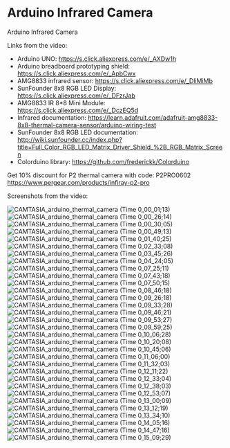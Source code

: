# Arduino Infrared Camera
Arduino Infrared Camera



Links from the video:

- Arduino UNO: https://s.click.aliexpress.com/e/_AXDw1h
- Arduino breadboard prototyping shield: https://s.click.aliexpress.com/e/_ApbCwx
- AMG8833 infrared sensor: https://s.click.aliexpress.com/e/_DliMiMb
- SunFounder 8x8 RGB LED Display: https://s.click.aliexpress.com/e/_DFzrJab
- AMG8833 IR 8*8 Mini Module: https://s.click.aliexpress.com/e/_DczEQ5d
- Infrared documentation: https://learn.adafruit.com/adafruit-amg8833-8x8-thermal-camera-sensor/arduino-wiring-test
- SunFounder 8x8 RGB LED documentation: http://wiki.sunfounder.cc/index.php?title=Full_Color_RGB_LED_Matrix_Driver_Shield_%2B_RGB_Matrix_Screen
- Colorduino library: https://github.com/frederickk/Colorduino


Get 10% discount for P2 thermal camera with code: P2PRO0602
https://www.pergear.com/products/infiray-p2-pro 


Screenshots from the video:

![CAMTASIA_arduino_thermal_camera (Time 0_00_01;13)](https://github.com/upiir/arduino_infrared_camera/assets/117754156/6cbb9126-94b6-41d6-849b-27b54d4d88a8)
![CAMTASIA_arduino_thermal_camera (Time 0_00_26;14)](https://github.com/upiir/arduino_infrared_camera/assets/117754156/6e8b2dbd-56a3-4b72-81b9-dfb493338abc)
![CAMTASIA_arduino_thermal_camera (Time 0_00_30;05)](https://github.com/upiir/arduino_infrared_camera/assets/117754156/cfc6a109-7b34-4e40-ab2b-036cffbee6ec)
![CAMTASIA_arduino_thermal_camera (Time 0_00_49;13)](https://github.com/upiir/arduino_infrared_camera/assets/117754156/b622f93a-02d5-427a-9a03-76fcc7665b1f)
![CAMTASIA_arduino_thermal_camera (Time 0_01_40;25)](https://github.com/upiir/arduino_infrared_camera/assets/117754156/d95df019-da33-4ad5-8085-08af89dd81ca)
![CAMTASIA_arduino_thermal_camera (Time 0_02_33;08)](https://github.com/upiir/arduino_infrared_camera/assets/117754156/179d52e5-0f4e-4695-8168-3b76ea42f2ed)
![CAMTASIA_arduino_thermal_camera (Time 0_03_45;26)](https://github.com/upiir/arduino_infrared_camera/assets/117754156/167a0fb3-15af-4c41-b9ba-c15801f5e17f)
![CAMTASIA_arduino_thermal_camera (Time 0_04_24;05)](https://github.com/upiir/arduino_infrared_camera/assets/117754156/4d6972e3-d1ad-4e0f-bafe-295616c6715c)
![CAMTASIA_arduino_thermal_camera (Time 0_07_25;11)](https://github.com/upiir/arduino_infrared_camera/assets/117754156/933a8768-127a-467f-b3b9-22c5bf6cbd0e)
![CAMTASIA_arduino_thermal_camera (Time 0_07_43;18)](https://github.com/upiir/arduino_infrared_camera/assets/117754156/464d2d10-f2c4-4b69-b519-d85f61497fbb)
![CAMTASIA_arduino_thermal_camera (Time 0_07_50;15)](https://github.com/upiir/arduino_infrared_camera/assets/117754156/085e841d-da18-464f-84f1-7773f2eee698)
![CAMTASIA_arduino_thermal_camera (Time 0_08_46;18)](https://github.com/upiir/arduino_infrared_camera/assets/117754156/102c400d-55be-458f-aaf9-505b97ae9b18)
![CAMTASIA_arduino_thermal_camera (Time 0_09_26;18)](https://github.com/upiir/arduino_infrared_camera/assets/117754156/f645d9b4-47c4-45b2-9c36-468705b15c65)
![CAMTASIA_arduino_thermal_camera (Time 0_09_33;28)](https://github.com/upiir/arduino_infrared_camera/assets/117754156/cb70d38c-9e07-4ea2-a66c-03d1a8a1bce3)
![CAMTASIA_arduino_thermal_camera (Time 0_09_46;21)](https://github.com/upiir/arduino_infrared_camera/assets/117754156/c3aff6f9-d506-4a09-9181-a7f9aeb4f548)
![CAMTASIA_arduino_thermal_camera (Time 0_09_53;27)](https://github.com/upiir/arduino_infrared_camera/assets/117754156/2eb84ae3-54f3-4f0c-83fd-aa2ed464adc1)
![CAMTASIA_arduino_thermal_camera (Time 0_09_59;25)](https://github.com/upiir/arduino_infrared_camera/assets/117754156/0d447855-b872-4496-9154-179ed82db194)
![CAMTASIA_arduino_thermal_camera (Time 0_10_06;28)](https://github.com/upiir/arduino_infrared_camera/assets/117754156/313c95a0-3e38-49d8-a4d7-fa6e98bb5972)
![CAMTASIA_arduino_thermal_camera (Time 0_10_20;08)](https://github.com/upiir/arduino_infrared_camera/assets/117754156/3ab4e3b7-3ca4-4fdb-b3ce-69e98c066be4)
![CAMTASIA_arduino_thermal_camera (Time 0_10_45;06)](https://github.com/upiir/arduino_infrared_camera/assets/117754156/aa3293aa-382a-4390-b157-3abc0887e549)
![CAMTASIA_arduino_thermal_camera (Time 0_11_06;00)](https://github.com/upiir/arduino_infrared_camera/assets/117754156/9adb385b-f04c-4996-8e54-77cb78be8499)
![CAMTASIA_arduino_thermal_camera (Time 0_11_32;03)](https://github.com/upiir/arduino_infrared_camera/assets/117754156/4903356a-7177-472d-8d59-15ad72c2d275)
![CAMTASIA_arduino_thermal_camera (Time 0_12_11;22)](https://github.com/upiir/arduino_infrared_camera/assets/117754156/9a754920-7481-418d-847e-45f7f12ea234)
![CAMTASIA_arduino_thermal_camera (Time 0_12_33;04)](https://github.com/upiir/arduino_infrared_camera/assets/117754156/c8bb2130-26d4-4821-bac1-46cc709eab2a)
![CAMTASIA_arduino_thermal_camera (Time 0_12_38;03)](https://github.com/upiir/arduino_infrared_camera/assets/117754156/2f58d18f-0fd2-475a-9709-580a92cef321)
![CAMTASIA_arduino_thermal_camera (Time 0_12_53;07)](https://github.com/upiir/arduino_infrared_camera/assets/117754156/0ee2a0be-94c0-4340-bc5f-c66dc251ee22)
![CAMTASIA_arduino_thermal_camera (Time 0_13_00;09)](https://github.com/upiir/arduino_infrared_camera/assets/117754156/1d07e155-2937-4332-b586-5e4bfaebfef2)
![CAMTASIA_arduino_thermal_camera (Time 0_13_12;19)](https://github.com/upiir/arduino_infrared_camera/assets/117754156/5c6575fb-57e3-4a8b-a688-908c0aa5f3ae)
![CAMTASIA_arduino_thermal_camera (Time 0_13_34;10)](https://github.com/upiir/arduino_infrared_camera/assets/117754156/dfb844c8-0896-4008-a24d-badbced93cb7)
![CAMTASIA_arduino_thermal_camera (Time 0_14_05;16)](https://github.com/upiir/arduino_infrared_camera/assets/117754156/9f5bd5c7-163f-4724-968e-7f59e4499ba4)
![CAMTASIA_arduino_thermal_camera (Time 0_14_47;16)](https://github.com/upiir/arduino_infrared_camera/assets/117754156/bd81b0c4-8cbb-46ef-aae8-c5bd7c96650f)
![CAMTASIA_arduino_thermal_camera (Time 0_15_09;29)](https://github.com/upiir/arduino_infrared_camera/assets/117754156/8ddc2879-e34e-4b25-89dd-fb8dfdbead56)
